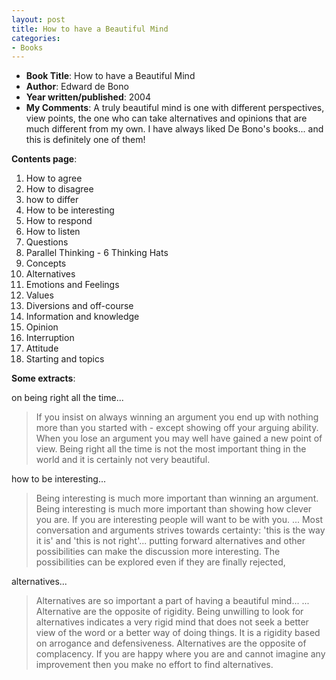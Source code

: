 ```yaml
---
layout: post
title: How to have a Beautiful Mind
categories:
- Books
---
```



- **Book Title**: How to have a Beautiful Mind
- **Author**: Edward de Bono
- **Year written/published**: 2004
- **My Comments**: A truly beautiful mind is one with different perspectives, view points, the one who can take alternatives and opinions that are much different from my own. I have always liked De Bono's books... and this is definitely one of them!

**Contents page**:

1. How to agree
2. How to disagree
3. how to differ
4. How to be interesting
5. How to respond
6. How to listen
7. Questions
8. Parallel Thinking - 6 Thinking Hats
9. Concepts
10. Alternatives
11. Emotions and Feelings
12. Values
13. Diversions and off-course
14. Information and knowledge
15. Opinion
16. Interruption
17. Attitude
18. Starting and topics


**Some extracts**:

on being right all the time...

> If you insist on always winning an argument you end up with nothing more than you started with - except showing off your arguing ability. When you lose an argument you may well have gained a new point of view. Being right all the time is not the most important thing in the world and it is certainly not very beautiful.

how to be interesting...

> Being interesting is much more important than winning an argument. Being interesting is much more important than showing how clever you are. If you are interesting people will want to be with you. ... Most conversation and arguments strives towards certainty: 'this is the way it is' and 'this is not right'... putting forward alternatives and other possibilities can make the discussion more interesting. The possibilities can be explored even if they are finally rejected,

alternatives...

> Alternatives are so important a part of having a beautiful mind... ... Alternative are the opposite of rigidity. Being unwilling to look for alternatives indicates a very rigid mind that does not seek a better view of the word or a better way of doing things. It is a rigidity based on arrogance and defensiveness. Alternatives are the opposite of complacency. If you are happy where you are and cannot imagine any improvement then you make no effort to find alternatives.
